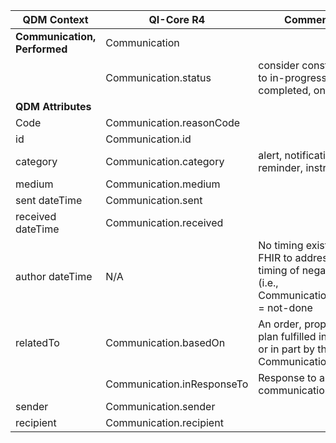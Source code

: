 <table class="grid">
  <thead>
    <tr>
      <th><strong>QDM Context</strong></th>
      <th><strong>QI-Core R4</strong></th>
      <th><strong>Comments</strong></th>
      <th><strong>Conversion</strong></th>
    </tr>
  </thead>
  <tbody>
    <tr>
      <td><strong>Communication, Performed</strong></td>
      <td>Communication</td>
      <td>&nbsp;</td>
    </tr>
    <tr>
      <td>&nbsp;</td>
      <td>Communication.status</td>
      <td>consider constraining to in-progress, completed, on-hold</td>
      <td>If negational is  set to UNKNOWN unless occurs then it is set to NOTDONE</td>
    </tr>
    <tr>
      <td><strong>QDM Attributes</strong></td>
      <td>&nbsp;</td>
      <td>&nbsp;</td>
    </tr>
    <tr>
      <td>Code</td>
      <td>Communication.reasonCode</td>
      <td>&nbsp;</td>
      <td>qdmDataElement.getDataElementCodes()</td>
    </tr>
    <tr>
      <td>id</td>
      <td>Communication.id</td>
      <td>&nbsp;</td>
      <td>qdmDataElement.get_id()</td>
    </tr>
    <tr>
      <td>category</td>
      <td>Communication.category</td>
      <td>alert, notification, reminder, instruction</td>
      <td>qdmDataElement.getCategory()</td>
    </tr>
    <tr>
      <td>medium</td>
      <td>Communication.medium</td>
      <td>&nbsp;</td>
      <td>qdmDataElement.getMedium()</td>
    </tr>
    <tr>
      <td>sent dateTime</td>
      <td>Communication.sent</td>
      <td>&nbsp;</td>
      <td>qdmDataElement.getSentDatetime()</td>
    </tr>
    <tr>
      <td>received dateTime</td>
      <td>Communication.received</td>
      <td>&nbsp;</td>
      <td>qdmDataElement.getReceivedDatetime()</td>
    </tr>
    <tr>
      <td>author dateTime</td>
      <td>N/A</td>
      <td>No timing exists in FHIR to address timing of negation (i.e., Communication.status = not-done</td>
      <td>No mapping required</td>
    </tr>
    <tr>
      <td>relatedTo</td>
      <td>Communication.basedOn</td>
      <td>An order, proposal or plan fulfilled in whole or in part by this Communication.</td>
    </tr>
    <tr>
      <td>&nbsp;</td>
      <td>Communication.inResponseTo</td>
      <td>Response to a communication</td>
    </tr>
    <tr>
      <td>sender</td>
      <td>Communication.sender</td>
      <td>&nbsp;</td>
    </tr>
    <tr>
      <td>recipient</td>
      <td>Communication.recipient</td>
      <td>&nbsp;</td>
    </tr>
  </tbody>
</table>